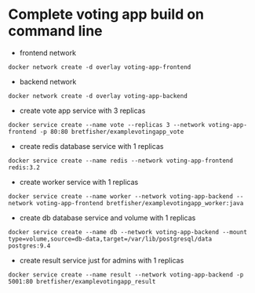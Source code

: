 # Complete voting app build on command line

- frontend network
```
docker network create -d overlay voting-app-frontend
```

- backend network
```
docker network create -d overlay voting-app-backend
```

- create vote app service with 3 replicas
```
docker service create --name vote --replicas 3 --network voting-app-frontend -p 80:80 bretfisher/examplevotingapp_vote
```

- create redis database service with 1 replicas
```
docker service create --name redis --network voting-app-frontend redis:3.2
```

- create worker service with 1 replicas
```
docker service create --name worker --network voting-app-backend --network voting-app-frontend bretfisher/examplevotingapp_worker:java
```

- create db database service and volume with 1 replicas
```
docker service create --name db --network voting-app-backend --mount type=volume,source=db-data,target=/var/lib/postgresql/data postgres:9.4
```

- create result service just for admins with 1 replicas
```
docker service create --name result --network voting-app-backend -p 5001:80 bretfisher/examplevotingapp_result
```
